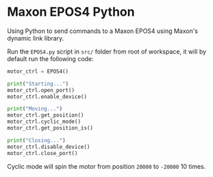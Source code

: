 # Maxon EPOS4 Python

Using Python to send commands to a Maxon EPOS4 using Maxon's dynamic link library.

Run the `EPOS4.py` script in `src/` folder from root of workspace, it will by default run the following code:

```python
motor_ctrl = EPOS4()

print("Starting...")
motor_ctrl.open_port()
motor_ctrl.enable_device()

print("Moving...")
motor_ctrl.get_position()
motor_ctrl.cyclic_mode()
motor_ctrl.get_position_is()

print("Closing...")
motor_ctrl.disable_device()
motor_ctrl.close_port()
```

Cyclic mode will spin the motor from position `20000` to `-20000` 10 times. 